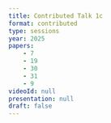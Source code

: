 ```yaml
---
title: Contributed Talk 1c
format: contributed
type: sessions
year: 2025
papers:
    - 7
    - 19
    - 30
    - 31
    - 9
videoId: null
presentation: null
draft: false
---
```

